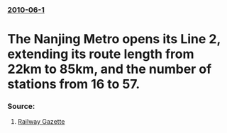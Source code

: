 ### [2010-06-1](/news/2010/06/1/index.md)

# The Nanjing Metro opens its Line 2, extending its route length from 22km to 85km, and the number of stations from 16 to 57. 




### Source:

1. [Railway Gazette](http://www.railwaygazette.com//news/single-view/view//nanjing-metro-expands.html)
